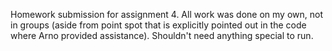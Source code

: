 Homework submission for assignment 4. All work was done on my own, not in groups (aside from point spot that is explicitly
pointed out in the code where Arno provided assistance). Shouldn't need anything special to run.
